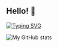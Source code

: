 ## Hello! 👋

[![Typing SVG](https://readme-typing-svg.herokuapp.com?color=%cb882f&lines=I`m+QA+engineer)](https://git.io/typing-svg)

![My GitHub stats](https://github-readme-stats.vercel.app/api?username=GhostLeen&show_icons=true&theme=gruvbox)
